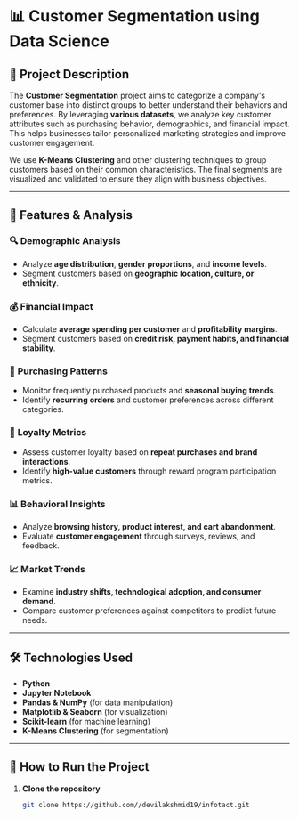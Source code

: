 # 📊 Customer Segmentation using Data Science

## 📝 Project Description
The **Customer Segmentation** project aims to categorize a company's customer base into distinct groups to better understand their behaviors and preferences. By leveraging **various datasets**, we analyze key customer attributes such as purchasing behavior, demographics, and financial impact. This helps businesses tailor personalized marketing strategies and improve customer engagement.

We use **K-Means Clustering** and other clustering techniques to group customers based on their common characteristics. The final segments are visualized and validated to ensure they align with business objectives.

---

## 🎯 Features & Analysis

### 🔍 **Demographic Analysis**
- Analyze **age distribution**, **gender proportions**, and **income levels**.
- Segment customers based on **geographic location, culture, or ethnicity**.

### 💰 **Financial Impact**
- Calculate **average spending per customer** and **profitability margins**.
- Segment customers based on **credit risk, payment habits, and financial stability**.

### 🛒 **Purchasing Patterns**
- Monitor frequently purchased products and **seasonal buying trends**.
- Identify **recurring orders** and customer preferences across different categories.

### 🎯 **Loyalty Metrics**
- Assess customer loyalty based on **repeat purchases and brand interactions**.
- Identify **high-value customers** through reward program participation metrics.

### 📊 **Behavioral Insights**
- Analyze **browsing history, product interest, and cart abandonment**.
- Evaluate **customer engagement** through surveys, reviews, and feedback.

### 📈 **Market Trends**
- Examine **industry shifts, technological adoption, and consumer demand**.
- Compare customer preferences against competitors to predict future needs.

---

## 🛠️ **Technologies Used**
- **Python**
- **Jupyter Notebook**
- **Pandas & NumPy** (for data manipulation)
- **Matplotlib & Seaborn** (for visualization)
- **Scikit-learn** (for machine learning)
- **K-Means Clustering** (for segmentation)

---

## 🚀 **How to Run the Project**
1. **Clone the repository**  
   ```sh
   git clone https://github.com//devilakshmid19/infotact.git

